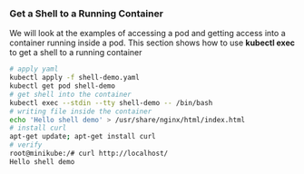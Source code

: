 ### Get a Shell to a Running Container

We will look at the examples of accessing a pod and getting access into a container running inside a pod.
This section shows how to use **kubectl exec** to get a shell to a running container

```bash
# apply yaml
kubectl apply -f shell-demo.yaml
kubectl get pod shell-demo
# get shell into the container
kubectl exec --stdin --tty shell-demo -- /bin/bash
# writing file inside the container
echo 'Hello shell demo' > /usr/share/nginx/html/index.html
# install curl
apt-get update; apt-get install curl
# verify
root@minikube:/# curl http://localhost/
Hello shell demo
```